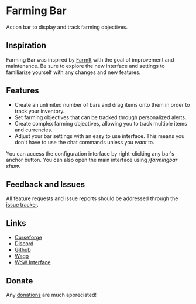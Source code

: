 # **Farming Bar**

Action bar to display and track farming objectives.

## **Inspiration**

Farming Bar was inspired by [FarmIt](https://www.curseforge.com/wow/addons/farmit) with the goal of improvement and maintenance. Be sure to explore the new interface and settings to familiarize yourself with any changes and new features.

## **Features**

-   Create an unlimited number of bars and drag items onto them in order to track your inventory.
-   Set farming objectives that can be tracked through personalized alerts.
-   Create complex farming objectives, allowing you to track multiple items and currencies.
-   Adjust your bar settings with an easy to use interface. This means you don't have to use the chat commands unless you _want_ to.

You can access the configuration interface by right-clicking any bar's anchor button. You can also open the main interface using _/farmingbar show_.

## **Feedback and Issues**

All feature requests and issue reports should be addressed through the [issue tracker](https://github.com/nikkisaurus/farmingbar/issues).

## **Links**

-   [Curseforge](https://www.curseforge.com/wow/addons/farming-bar)
-   [Discord](https://discord.gg/tSeVUJaM3u)
-   [Github](https://github.com/nikkisaurus/FarmingBar)
-   [Wago](https://addons.wago.io/addons/farmingbar)
-   [WoW Interface](https://www.wowinterface.com/downloads/info25440-FarmingBar.html)

## **Donate**

Any [donations](https://www.paypal.com/cgi-bin/webscr?cmd=_donations&business=NYN3WUR4A68SE¤cy_code=USD&source=url) are much appreciated!
